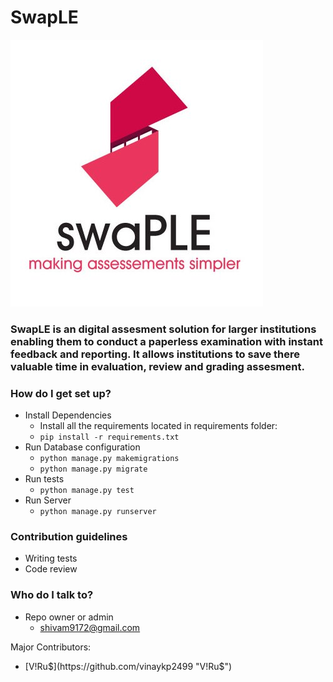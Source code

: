 # SwapLE #
![IMAGE](swaple_logo.jpg)
### SwapLE is an digital assesment solution for larger institutions enabling them to conduct a paperless examination with instant feedback and reporting. It allows institutions to save there valuable time in evaluation, review and grading assesment.


### How do I get set up? ###

* Install Dependencies
	- Install all the requirements located in requirements folder:
	- `pip install -r requirements.txt`
* Run Database configuration
    - `python manage.py makemigrations`
    - `python manage.py migrate`
* Run tests
	- `python manage.py test`
* Run Server
	- `python manage.py runserver`

### Contribution guidelines ###

* Writing tests
* Code review

### Who do I talk to? ###

* Repo owner or admin
	- shivam9172@gmail.com
	
Major Contributors:
- [V!Ru$](https://github.com/vinaykp2499 "V!Ru$")

